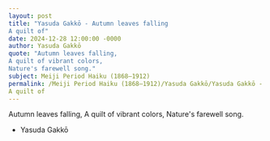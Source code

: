 ```yaml
---
layout: post
title: "Yasuda Gakkō - Autumn leaves falling
A quilt of"
date: 2024-12-28 12:00:00 -0000
author: Yasuda Gakkō
quote: "Autumn leaves falling,
A quilt of vibrant colors,
Nature's farewell song."
subject: Meiji Period Haiku (1868–1912)
permalink: /Meiji Period Haiku (1868–1912)/Yasuda Gakkō/Yasuda Gakkō - Autumn leaves falling
A quilt of
---
```


Autumn leaves falling,
A quilt of vibrant colors,
Nature's farewell song.

- Yasuda Gakkō
